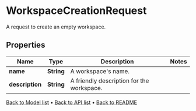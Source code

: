 

# WorkspaceCreationRequest

A request to create an empty workspace.

## Properties

| Name | Type | Description | Notes |
|------------ | ------------- | ------------- | -------------|
|**name** | **String** | A workspace&#39;s name. |  |
|**description** | **String** | A friendly description for the workspace. |  |



[Back to Model list](../README.md#documentation-for-models) &#8226; [Back to API list](../README.md#documentation-for-api-endpoints) &#8226; [Back to README](../README.md)


